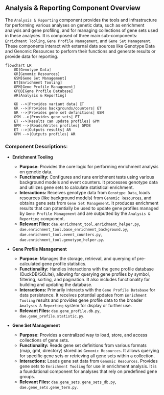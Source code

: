 ## Analysis & Reporting Component Overview

The `Analysis & Reporting` component provides the tools and infrastructure for performing various analyses on genetic data, such as enrichment analysis and gene profiling, and for managing collections of gene sets used in these analyses. It is composed of three main sub-components: `Enrichment Tooling`, `Gene Profile Management`, and `Gene Set Management`. These components interact with external data sources like Genotype Data and Genomic Resources to perform their functions and generate results or provide data for reporting.

```mermaid
flowchart LR
    GD[Genotype Data]
    GR[Genomic Resources]
    GSM[Gene Set Management]
    ET[Enrichment Tooling]
    GPM[Gene Profile Management]
    GPDB[Gene Profile Database]
    AR[Analysis & Reporting]

    GD -->|Provides variant data| ET
    GR -->|Provides backgrounds/counters| ET
    GR -->|Provides gene set definitions| GSM
    GSM -->|Provides gene sets| ET
    ET -->|Results can update profiles| GPM
    GPM -->|Reads/Writes profiles| GPDB
    ET -->|Outputs results| AR
    GPM -->|Outputs profiles| AR
```

### Component Descriptions:

*   **Enrichment Tooling**
    *   **Purpose:** Provides the core logic for performing enrichment analysis on genetic data.
    *   **Functionality:** Configures and runs enrichment tests using various background models and event counters. It processes genotype data and utilizes gene sets to calculate statistical enrichment.
    *   **Interactions:** Receives genotype data from `Genotype Data`, loads resources (like background models) from `Genomic Resources`, and obtains gene sets from `Gene Set Management`. It produces enrichment results that can potentially be used to update gene profiles managed by `Gene Profile Management` and are outputted by the `Analysis & Reporting` component.
    *   **Relevant Files:** `dae.enrichment_tool.enrichment_helper.py`, `dae.enrichment_tool.base_enrichment_background.py`, `dae.enrichment_tool.event_counters.py`, `dae.enrichment_tool.genotype_helper.py`.

*   **Gene Profile Management**
    *   **Purpose:** Manages the storage, retrieval, and querying of pre-calculated gene profile statistics.
    *   **Functionality:** Handles interactions with the gene profile database (DuckDB/SQLite), allowing for querying gene profiles by symbol, filtering, sorting, and pagination. It also includes functionality for building and updating the database.
    *   **Interactions:** Primarily interacts with the `Gene Profile Database` for data persistence. It receives potential updates from `Enrichment Tooling` results and provides gene profile data to the broader `Analysis & Reporting` system for display or further use.
    *   **Relevant Files:** `dae.gene_profile.db.py`, `dae.gene_profile.statistic.py`.

*   **Gene Set Management**
    *   **Purpose:** Provides a centralized way to load, store, and access collections of gene sets.
    *   **Functionality:** Reads gene set definitions from various formats (map, gmt, directory) stored as `Genomic Resources`. It allows querying for specific gene sets or retrieving all gene sets within a collection.
    *   **Interactions:** Loads gene set data from `Genomic Resources`. Provides gene sets to `Enrichment Tooling` for use in enrichment analysis. It is a foundational component for analyses that rely on predefined gene groups.
    *   **Relevant Files:** `dae.gene_sets.gene_sets_db.py`, `dae.gene_sets.gene_term.py`.
